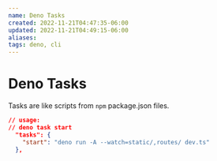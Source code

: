 ```yaml
---
name: Deno Tasks
created: 2022-11-21T04:47:35-06:00
updated: 2022-11-21T04:49:15-06:00
aliases: 
tags: deno, cli 
---
```

# Deno Tasks

Tasks are like scripts from `npm` package.json files.

```json
// usage:
// deno task start
  "tasks": {
    "start": "deno run -A --watch=static/,routes/ dev.ts"
  },
```

